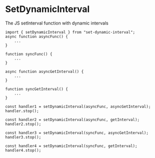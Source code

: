 # SetDynamicInterval
The JS setInterval function with dynamic intervals

    import { setDynamicInterval } from "set-dynamic-interval";
    async function asyncFunc() {
        ...
    }

    function syncFunc() {
        ...
    }

    async function asyncGetInterval() {
        ...
    }

    function syncGetInterval() {
        ...
    }

    const handler1 = setDynamicInterval(asyncFunc, asyncGetInterval);
    handler.stop();

    const handler2 = setDynamicInterval(asyncFunc, getInterval);
    handler2.stop();

    const handler3 = setDynamicInterval(syncFunc, asyncGetInterval);
    handler3.stop();

    const handler4 = setDynamicInterval(syncFunc, getInterval);
    handler4.stop();
